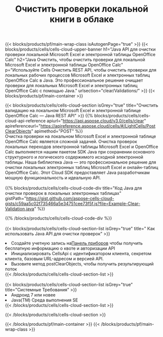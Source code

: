 ﻿---
title:  Очистить проверки локальной книги в облаке
description:  Облачные API и SDK для очистки проверок на Microsoft Excel и OpenOffice Calc. Четкие проверки локальных электронных таблиц с помощью облака Cells API. SDK поддерживает различные языки разработки. Среди них Android, C#, Go, Java, NodeJS, Perl, PHP, Python, Ruby и swift.
url: /ru/java/clear/validations/
---
{{< blocks/products/pf/main-wrap-class isAutogenPage="true" >}}
{{< blocks/products/cells/cells-cloud-upper-banner h1="Java API для очистки проверки локальной Microsoft Excel и электронной таблицы OpenOffice Calc" h2="Java Очистить, чтобы очистить проверки для локальной Microsoft Excel и электронной таблицы OpenOffice Calc" p="Используйте Cells Очистить REST API, чтобы очистить проверки для локальных рабочих процессов Microsoft Excel и электронных таблиц OpenOffice Calc в Java. Это профессиональное решение очищает проверки для локальных Microsoft Excel и электронных таблиц OpenOffice Calc с помощью Java." urlsection="clear/Validations/" >}}
{{< blocks/products/pf/main-container >}}

{{< blocks/products/cells/cells-cloud-section isGrey="true" title="Очистить валидацию на локальном Microsoft Excel и электронной таблице OpenOffice Calc — Java REST API" >}}
{{% blocks/products/cells/cells-cloud-api-reference apiurl="https://api.aspose.cloud/v3.0/cells/clear" apireferenceurl="https://apireference.aspose.cloud/cells/#/LightCells/PostClearObjects" apimethod="POST" %}}
<br/>
Очистка проверки на локальном Microsoft Excel и электронной таблице OpenOffice Calc является сложной задачей. Очистка проверок локальных переходов электронной таблицы Microsoft Excel и OpenOffice Calc выполняется нашим пакетом SDK Java при сохранении основного структурного и логического содержимого исходной электронной таблицы. Наша библиотека Java — это профессиональное решение для очистки локальных электронных таблиц Microsoft Excel и онлайн-таблиц OpenOffice Calc. Этот Cloud SDK предоставляет Java разработчикам мощную функциональность и идеальную API.
<br/>
<br/>
{{% blocks/products/cells/cells-cloud-code-div title="Код Java для очистки проверок в локальных электронных таблицах" gistPath="https://gist.github.com/aspose-cells-cloud-gists/c59aa5c02f735466a5e34751cee73f5f.js?file=Example-Clear-Validation.java" %}}
  
{{% /blocks/products/cells/cells-cloud-code-div %}}
<br/>
<br/>
{{< blocks/products/cells/cells-cloud-section-list isGrey="true" title=" Как использовать Java API для очистки проверок" >}}
<li> Создайте учетную запись на<a href="https://dashboard.aspose.cloud/">Панель приборов</a> чтобы получить бесплатную информацию о квоте и авторизации API</li>
<li>Инициализировать CellsApi с идентификатором клиента, секретом клиента, базовым URL-адресом и версией API.</li>
<li>Вызовите метод postClearObjects, чтобы получить результирующий поток</li>
{{< /blocks/products/cells/cells-cloud-section-list >}}
<br/>
<br/>
{{< blocks/products/cells/cells-cloud-section-list isGrey="true" title="Системные Требования" >}}
<li>Андроид 7 или новее</li>
<li>Java(TM) Среда выполнения SE</li>
{{< /blocks/products/cells/cells-cloud-section-list >}}

{{< /blocks/products/cells/cells-cloud-section >}}

{{< /blocks/products/pf/main-container >}}
{{< /blocks/products/pf/main-wrap-class >}}
